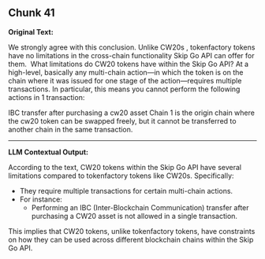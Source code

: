 ## Chunk 41

**Original Text:**

We strongly agree with this conclusion. Unlike CW20s , tokenfactory tokens have no limitations in the cross-chain functionality Skip Go API can offer for them. ​
What limitations do CW20 tokens have within the Skip Go API? At a high-level, basically any multi-chain action—in which the token is on the chain where it was issued for one stage of the action—requires multiple transactions. In particular, this means you cannot perform the following actions in 1 transaction:

IBC transfer after purchasing a cw20 asset
Chain 1 is the origin chain where the cw20 token can be swapped freely, but it cannot be transferred to another chain in the same transaction.

---

**LLM Contextual Output:**

According to the text, CW20 tokens within the Skip Go API have several limitations compared to tokenfactory tokens like CW20s. Specifically:

* They require multiple transactions for certain multi-chain actions.
* For instance:
	+ Performing an IBC (Inter-Blockchain Communication) transfer after purchasing a CW20 asset is not allowed in a single transaction.

This implies that CW20 tokens, unlike tokenfactory tokens, have constraints on how they can be used across different blockchain chains within the Skip Go API.
